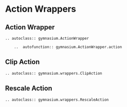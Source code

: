 # Action Wrappers

## Action Wrapper
```{eval-rst}
.. autoclass:: gymnasium.ActionWrapper

    ..  autofunction:: gymnasium.ActionWrapper.action
```

## Clip Action
```{eval-rst}
.. autoclass:: gymnasium.wrappers.ClipAction
```

## Rescale Action
```{eval-rst}
.. autoclass:: gymnasium.wrappers.RescaleAction
```

